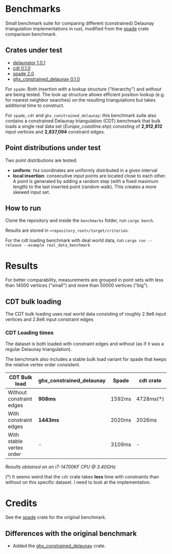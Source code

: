 # Benchmarks

Small benchmark suite for comparing different (constrained) Delaunay triangulation implementations in rust, modified from the [spade](https://github.com/Stoeoef/spade/tree/master/delaunay_compare) crate comparison benchmark.

## Crates under test

 - [delaunator 1.0.1](https://crates.io/crates/delaunator)
 - [cdt 0.1.0](https://crates.io/crates/cdt)
 - [spade 2.0](https://crates.io/crates/spade)
 - [ghx_constrained_delaunay 0.1.0]("https://github.com/Henauxg/ghx_constrained_delaunay")

For `spade`: Both insertion *with* a lookup structure ("hierarchy") and *without* are being tested.
The look up structure allows efficient position lookup (e.g. for nearest neighbor searches) on the resulting triangulations but takes additional time to construct.

For `spade`, `cdt` and `ghx_constrained_delaunay`: this benchmark suite also contains a constrained Delaunay triangulation (CDT) benchmark that bulk loads a single real data set (_Europe_coastline.shp_) consisting of **2,912,812** input vertices and **2,837,094** constraint edges.

## Point distributions under test

Two point distributions are tested:
 - **uniform**: `f64` coordinates are uniformly distributed in a given interval
 - **local insertion**: consecutive input points are located close to each other. A point is generated by adding a random step (with a fixed maximum length) to the last inserted point (random walk). This creates a more skewed input set.

 ## How to run

 Clone the repository and inside the `benchmarks` folder, run `cargo bench`.

 Results are stored in `<repository_root>/target/criterion`.

 For the cdt loading benchmark with deal world data, run `cargo run --release --example real_data_benchmark`

# Results

For better comparability, measurements are grouped in point sets with less than 14000 vertices ("small") and more than 50000 vertices ("big").

## CDT bulk loading

The CDT bulk loading uses real world data consisting of roughly 2.9e6 input vertices and 2.8e6 input constraint edges

### CDT Loading times

The dataset is both loaded with constraint edges and without (as if it was a regular Delaunay triangulation).

The benchmark also includes a stable bulk load variant for spade that keeps the relative vertex order consistent.

| CDT Bulk load            | ghx_constrained_delaunay | Spade  | cdt crate |
| ------------------------ | ------------------------ | ------ | --------- |
| Without constraint edges | **908ms**                | 1592ms | 4728ms(*) |
| With constraint edges    | **1443ms**               | 2020ms | 2026ms    |
| With stable vertex order | -                        | 3109ms | -         |

_Results obtained on an i7-14700KF CPU @ 3.40GHz_

(*) It seems weird that the `cdt` crate takes **less** time with constraints than without on this specific dataset. I need to look at the implementation.

# Credits

See the [spade](https://github.com/Stoeoef/spade) crate for the original benchmark.

## Differences with the original benchmark

- Added the [ghx_constrained_delaunay]("https://github.com/Henauxg/ghx_constrained_delaunay") crate.
